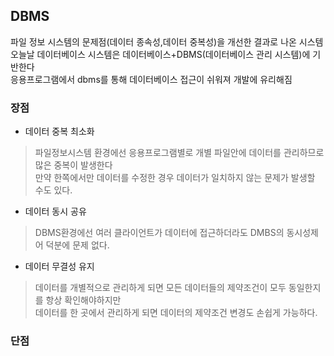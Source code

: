 <h2>DBMS</h2>
파일 정보 시스템의 문제점(데이터 종속성,데이터 중복성)을 개선한 결과로 나온 시스템<br>
오늘날 데이터베이스 시스템은 데이터베이스+DBMS(데이터베이스 관리 시스템)에 기반한다<br>
응용프로그램에서 dbms를 통해 데이터베이스 접근이 쉬워져 개발에 유리해짐<br>

<h3>장점</h3>

* 데이터 중복 최소화

> 파일정보시스템 환경에선 응용프로그램별로 개별 파일안에 데이터를 관리하므로 많은 중복이 발생한다<br>
> 만약 한쪽에서만 데이터를 수정한 경우 데이터가 일치하지 않는 문제가 발생할 수도 있다.

* 데이터 동시 공유

> DBMS환경에선 여러 클라이언트가 데이터에 접근하더라도 DMBS의 동시성제어 덕분에 문제 없다.

* 데이터 무결성 유지

> 데이터를 개별적으로 관리하게 되면 모든 데이터들의 제약조건이 모두 동일한지를 항상 확인해야하지만<br>
> 데이터를 한 곳에서 관리하게 되면 데이터의 제약조건 변경도 손쉽게 가능하다.


<h3>단점</h3>
